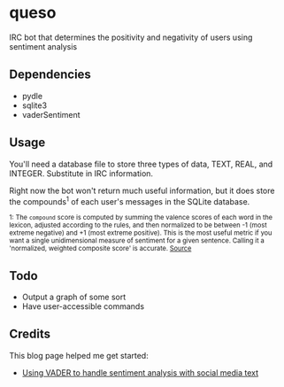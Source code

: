 # queso
IRC bot that determines the positivity and negativity of users using sentiment analysis

## Dependencies
- pydle
- sqlite3
- vaderSentiment

## Usage
You'll need a database file to store three types of data, TEXT, REAL, and INTEGER. Substitute in IRC information.

Right now the bot won't return much useful information, but it does store the compounds<sup>1</sup> of each user's messages in the SQLite database.

<sup>1: The `compound` score is computed by summing the valence scores of each word in the lexicon, adjusted according to the rules, and then normalized to be between -1 (most extreme negative) and +1 (most extreme positive). This is the most useful metric if you want a single unidimensional measure of sentiment for a given sentence. Calling it a 'normalized, weighted composite score' is accurate. [Source](https://github.com/cjhutto/vaderSentiment#about-the-scoring)</sup>

## Todo
- Output a graph of some sort
- Have user-accessible commands

## Credits
This blog page helped me get started:

- [Using VADER to handle sentiment analysis with social media text](http://t-redactyl.io/blog/2017/04/using-vader-to-handle-sentiment-analysis-with-social-media-text.html)